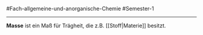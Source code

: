 #Fach-allgemeine-und-anorganische-Chemie #Semester-1

---

**Masse** ist ein Maß für Trägheit, die z.B. [[Stoff|Materie]] besitzt.